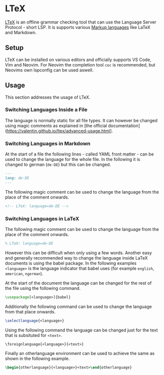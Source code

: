 # LTeX

[LTeX](https://valentjn.github.io/ltex/index.html) is an offline grammar checking tool that can use
the Language Server Protocol - short LSP.
It is supports various [Markup languages](/wiki/markup_language.md) like LaTeX and Markdown.

## Setup

LTeX can be installed on various editors and officially supports VS Code, Vim and Neovim.
For Neovim the completion tool `coc` is recommended, but Neovims own lspconfig can be used aswell.

## Usage

This section addresses the usage of LTeX.

### Switching Languages Inside a File

The language is normally static for all file types.
It can however be changed using magic comments as explained in
[the official documentation](https://valentjn.github.io/ltex/advanced-usage.html].

### Switching Languages in Markdown

At the start of a file the following lines - called YAML front matter - can be used to change the
language for the whole file.
In the following it is changed to german (`de-DE`) but this can be changed.

```md
---
lang: de-DE
---
```

The following magic comment can be used to change the language from the place of the comment
onwards.

```md
<!-- LTeX: language=de-DE -->
```

### Switching Languages in LaTeX

The following magic comment can be used to change the language from the place of the comment
onwards.

```tex
% LTeX: language=de-DE
```

However this can be difficult when only using a few words.
Another easy and generally recommended way to change the language inside LaTeX documents is using
the babel package.
In the following examples `<language>` is the language indicator that babel uses (for example
`english`, `american`, `ngerman`).

At the start of the document the language can be changed for the rest of the file using the
following command.

```tex
\usepackage[<language>]{babel}
```

Additionally the following command can be used to change the language from that place onwards.

```tex
\selectlanguage{<language>}
```

Using the following command the language can be changed just for the text that is subsituted for
`<text>`.

```
\foreignlanguage{<language>}{<text>}
```

Finally an otherlanguage environment can be used to achieve the same as shown in the following
example.

```tex
\begin{otherlanguage}{<language>}<text>\end{otherlanguage}
```

